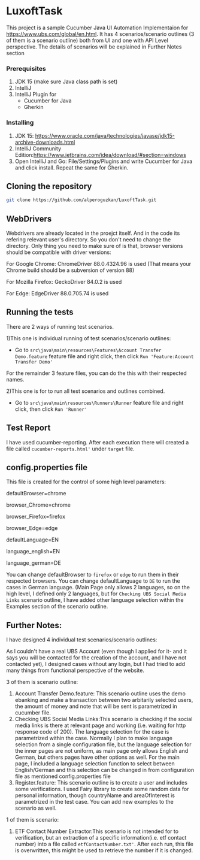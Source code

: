 # LuxoftTask

This project is a sample Cucumber Java UI Automation Implementaion for https://www.ubs.com/global/en.html. It has 4 scenarios/scenario outlines (3 of them is a scenario outline) both from UI and one with API Level perspective. The details of scenarios will be explained in Further Notes section

### Prerequisites

1. JDK 15 (make sure Java class path is set)
2. IntelliJ 
3. IntelliJ Plugin for
    - Cucumber for Java
    - Gherkin

### Installing

1. JDK 15: https://www.oracle.com/java/technologies/javase/jdk15-archive-downloads.html
2. IntelliJ Community Edition:https://www.jetbrains.com/idea/download/#section=windows
3. Open IntelliJ and Go: File/Settings/Plugins and write Cucumber for Java and click install.
   Repeat the same for Gherkin.


## Cloning the repository


```bash
git clone https://github.com/alperoguzkan/LuxoftTask.git
```


## WebDrivers

Webdrivers are already located in the proejct itself. And in the code its refering relevant user's directory. So you don't need to change the directory. 
Only thing you need to make sure of is that, browser versions should be compatible with driver versions:

For Google Chrome: ChromeDriver 88.0.4324.96 is used (That means your Chrome build should be a subversion of version 88)

For Mozilla Firefox: GeckoDriver 84.0.2 is used 

For Edge: EdgeDriver 88.0.705.74  is used 


## Running the tests

There are 2 ways of running test scenarios. 

1)This one is individual running of test scenarios/scenario outlines:
- Go to ```src\java\main\resources\Features\Account Transfer Demo.feature``` 
feature file and right click, then click  ```Run 'Feature:Account Transfer Demo'```

For the remainder 3 feature files, you can do the this with their respected names.

2)This one is for to run all test scenarios and outlines combined.
- Go to ```src\java\main\resources\Runners\Runner``` 
feature file and right click, then click  ```Run 'Runner'```


## Test Report

I have used cucumber-reporting. After each execution there will created a file called ```cucumber-reports.html'``` under  ```target``` file.

## config.properties file

This file is created for the control of some high level parameters:

defaultBrowser=chrome

browser_Chrome=chrome

browser_Firefox=firefox

browser_Edge=edge

defaultLanguage=EN

language_english=EN

language_german=DE

You can change defaultBrowser to ```firefox``` or ```edge``` to run them in their respected browsers.
You can change defaultLanguage to ```DE``` to run the cases in German language. (Main Page only allows 2 languages, so on the high level, I defined only 2 languages, but for ```Checking UBS Social Media Links``` scenario outline, I have added other language selection within the Examples section of the scenario outline.



## Further Notes:

I have designed 4 individual test scenarios/scenario outlines:

As I couldn't have a real UBS Account (even though I applied for it- and it says you will be contacted for the creation of the account, and I have not contacted yet), I designed
cases without any login, but I had tried to add many things from functional perspective of the website.

3 of them is scenario outline:
1) Account Transfer Demo.feature: This scenario outline uses the demo ebanking and make a transaction between two arbitarily selected users, the amount of money and note that will be sent is parametrized in cucumber file.
2) Checking UBS Social Media Links:This scenario is checking if the social media links is there at relevant page and working (i.e. waiting for http response code of 200). The language selection for the case is parametrized within the case. Normally I plan to make language selection from a single configuration file, but the language selection for the inner pages are not uniform, as main page only allows English and German, but others pages have other options as well. For the main page, I included a language selection function to select between English/German and this selection can be changed in from configuration file as mentioned config.properties file
3) Register.feature: This scenario outline is to create a user and includes some verifications. I used Fairy library to create some random data for personal information, though countryName and areaOfInterest is parametrized in the test case. You can add new examples to the scenario as well.


1 of them is scenario:
1) ETF Contact Number Extractor:This scenario is not intended for to verification, but an extraction of a specific information(i.e. etf contact number) into a file called ```etfContactNumber.txt'```. 
After each run, this file is overwritten, this might be used to retrieve the number if it is changed.


